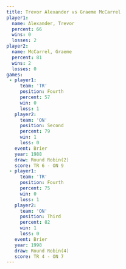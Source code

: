 ```yaml
---
title: Trevor Alexander vs Graeme McCarrel
player1:                 
  name: Alexander, Trevor
  percent: 66            
  wins: 0                
  losses: 2              
player2:                 
  name: McCarrel, Graeme 
  percent: 81            
  wins: 2                
  losses: 0              
games:
 - player1:          
     team: 'TR'      
     position: Fourth
     percent: 57     
     win: 0          
     loss: 1         
   player2:          
     team: 'ON'      
     position: Second
     percent: 79     
     win: 1          
     loss: 0         
   event: Brier        
   year: 1988          
   draw: Round Robin(2)
   score: TR 6 - ON 9  
 - player1:          
     team: 'TR'      
     position: Fourth
     percent: 75     
     win: 0          
     loss: 1         
   player2:         
     team: 'ON'     
     position: Third
     percent: 82    
     win: 1         
     loss: 0        
   event: Brier        
   year: 1998          
   draw: Round Robin(4)
   score: TR 4 - ON 7  
---
```

